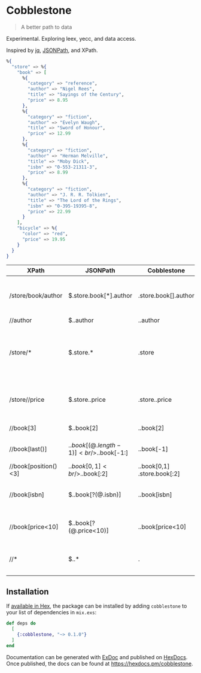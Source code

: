 # Cobblestone

> A better path to data

Experimental. Exploring leex, yecc, and data access.

Inspired by [jq](https://stedolan.github.io/jq/), [JSONPath](https://goessner.net/articles/JsonPath/), and XPath.

```elixir
%{
  "store" => %{
    "book" => [
      %{
        "category" => "reference",
        "author" => "Nigel Rees",
        "title" => "Sayings of the Century",
        "price" => 8.95
      },
      %{
        "category" => "fiction",
        "author" => "Evelyn Waugh",
        "title" => "Sword of Honour",
        "price" => 12.99
      },
      %{
        "category" => "fiction",
        "author" => "Herman Melville",
        "title" => "Moby Dick",
        "isbn" => "0-553-21311-3",
        "price" => 8.99
      },
      %{
        "category" => "fiction",
        "author" => "J. R. R. Tolkien",
        "title" => "The Lord of the Rings",
        "isbn" => "0-395-19395-8",
        "price" => 22.99
      }
    ],
    "bicycle" => %{
      "color" => "red",
      "price" => 19.95
    }
  }
}
```

| XPath                | JSONPath                                | Cobblestone                      | Result                                                      |
| -------------------- | --------------------------------------- | -------------------------------- | ----------------------------------------------------------- |
| /store/book/author   | $.store.book[*].author                  | .store.book[].author             | the authors of all books in the store                       |
| //author             | $..author                               | ..author                         | all authors                                                 |
| /store/\*            | $.store.\*                              | .store                           | all things in store, which are some books and a red bicycle |
| /store//price        | $.store..price                          | .store..price                    | the price of everything in the store.                       |
| //book[3]            | $..book[2]                              | ..book[2]                        | the third book                                              |
| //book[last()]       | $..book[(@.length-1)]<br />$..book[-1:] | ..book[-1]                       | the last book in order.                                     |
| //book[position()<3] | $..book[0,1]<br />$..book[:2]           | ..book[0,1]<br />.store.book[:2] | the first two books                                         |
| //book[isbn]         | $..book[?(@.isbn)]                      | ..book[isbn]                     | filter all books with isbn number                           |
| //book[price<10]     | $..book[?(@.price<10)]                  | ..book[price<10]                 | filter all books cheapier than 10                           |
| //\*                 | $..\*                                   | .                                | all Elements in structure.                                  |

## Installation

If [available in Hex](https://hex.pm/docs/publish), the package can be installed
by adding `cobblestone` to your list of dependencies in `mix.exs`:

```elixir
def deps do
  [
    {:cobblestone, "~> 0.1.0"}
  ]
end
```

Documentation can be generated with [ExDoc](https://github.com/elixir-lang/ex_doc)
and published on [HexDocs](https://hexdocs.pm). Once published, the docs can
be found at <https://hexdocs.pm/cobblestone>.
